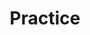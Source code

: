 ---
title: Practice
description: Get a sense of therapeutic principles that go beyond traditions.
order: 3
template: coltrane/content.html
active: ok
link: /Practice/
image: images/profiles/playful.jpg
publish_date: 2024-04-16 19:26:02
---
